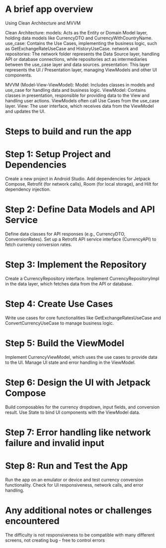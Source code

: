 # A brief app overview
Using Clean Architecture and MVVM 

Clean Architecture:
models: Acts as the Entity or Domain Model layer, holding data models like CurrencyDTO and CurrencyWithCountryName.
use_case: Contains the Use Cases, implementing the business logic, such as GetExchangeRateUseCase and HistoryUseCase.
network and repositories: The network folder represents the Data Source layer, handling API or database connections, while repositories act as intermediaries between the use_case layer and data sources.
presentation: This layer represents the UI / Presentation layer, managing ViewModels and other UI components.

MVVM (Model-View-ViewModel):
Model: Includes classes in models and use_case for handling data and business logic.
ViewModel: Contains classes in presentation, responsible for providing data to the View and handling user actions. ViewModels often call Use Cases from the use_case layer.
View: The user interface, which receives data from the ViewModel and updates the UI.

# Steps to build and run the app

# Step 1: Setup Project and Dependencies
  Create a new project in Android Studio.
  Add dependencies for Jetpack Compose, Retrofit (for network calls), Room (for local storage), and Hilt for dependency injection.
# Step 2: Define Data Models and API Service
  Define data classes for API responses (e.g., CurrencyDTO, ConversionRates).
  Set up a Retrofit API service interface (CurrencyAPI) to fetch currency conversion rates.
# Step 3: Implement the Repository
  Create a CurrencyRepository interface.
  Implement CurrencyRepositoryImpl in the data layer, which fetches data from the API or database.
# Step 4: Create Use Cases
  Write use cases for core functionalities like GetExchangeRatesUseCase and ConvertCurrencyUseCase to manage business logic.
# Step 5: Build the ViewModel
  Implement CurrencyViewModel, which uses the use cases to provide data to the UI.
  Manage UI state and error handling in the ViewModel.
# Step 6: Design the UI with Jetpack Compose
  Build composables for the currency dropdown, input fields, and conversion result.
  Use State to bind UI components with the ViewModel data.
# Step 7: Error handling like network failure and invalid input
# Step 8: Run and Test the App
Run the app on an emulator or device and test currency conversion functionality.
Check for UI responsiveness, network calls, and error handling.

# Any additional notes or challenges encountered
The difficulty is not responsiveness to be compatible with many different screens, not creating bug - free to control errors
